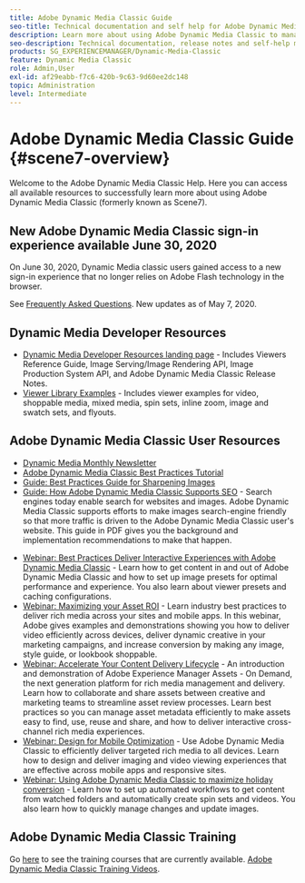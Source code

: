 ```yaml
---
title: Adobe Dynamic Media Classic Guide
seo-title: Technical documentation and self help for Adobe Dynamic Media Classic
description: Learn more about using Adobe Dynamic Media Classic to manage your video, flyouts, and more, with AEM Cloud Services docs.
seo-description: Technical documentation, release notes and self-help materials for Adobe Dynamic Media Classic, formerly Scene 7 
products: SG_EXPERIENCEMANAGER/Dynamic-Media-Classic
feature: Dynamic Media Classic
role: Admin,User
exl-id: af29eabb-f7c6-420b-9c63-9d60ee2dc148
topic: Administration
level: Intermediate
---
```

# Adobe Dynamic Media Classic Guide {#scene7-overview}

Welcome to the Adobe Dynamic Media Classic Help. Here you can access all available resources to successfully learn more about using Adobe Dynamic Media Classic (formerly known as Scene7).

## New Adobe Dynamic Media Classic sign-in experience available June 30, 2020

On June 30, 2020, Dynamic Media classic users gained access to a new sign-in experience that no longer relies on Adobe Flash technology in the browser.

See [Frequently Asked Questions](new-ui-2020.md). New updates as of May 7, 2020.

## Dynamic Media Developer Resources

* [Dynamic Media Developer Resources landing page](https://experienceleague.adobe.com/docs/dynamic-media-developer-resources.html) - Includes Viewers Reference Guide, Image Serving/Image Rendering API, Image Production System API, and Adobe Dynamic Media Classic Release Notes.
* [Viewer Library Examples](https://landing.adobe.com/en/na/dynamic-media/ctir-2755/live-demos.html) - Includes viewer examples for video, shoppable media, mixed media, spin sets, inline zoom, image and swatch sets, and flyouts.

## Adobe Dynamic Media Classic User Resources

* [Dynamic Media Monthly Newsletter](dynamic-media-newsletter.md)
* [Adobe Dynamic Media Classic Best Practices Tutorial](https://experienceleague.adobe.com/docs/experience-manager-learn/dynamic-media-classic-tutorial/overview.html)
* [Guide: Best Practices Guide for Sharpening Images](/help/using/assets/s7_sharpening_images.pdf)
* [Guide: How Adobe Dynamic Media Classic Supports SEO](/help/using/assets/s7_seo.pdf) - Search engines today enable search for websites and images. Adobe Dynamic Media Classic supports efforts to make images search-engine friendly so that more traffic is driven to the Adobe Dynamic Media Classic user's website. This guide in PDF gives you the background and implementation recommendations to make that happen.
<!-- * [Webinar: Best Practices for Responsive Design](http://offers.adobe.com/en/na/marketing/landings/_40458_responsive_design_live_on_demand_webinar.html) - Learn practical tips on how to improve your mobile strategy. See real-world examples of responsive design in action. Create one primary asset that works across multiple devices and increase mobile performance by dynamically changing the resolution of images or the orientation of images for portrait or landscape displays. Learn how to also dynamically crop, scale, or resize images. -->
* [Webinar: Best Practices Deliver Interactive Experiences with Adobe Dynamic Media Classic](https://seminars.adobeconnect.com/p7wb8ej3u6d/) - Learn how to get content in and out of Adobe Dynamic Media Classic and how to set up image presets for optimal performance and experience. You also learn about viewer presets and caching configurations.
* [Webinar: Maximizing your Asset ROI](https://adobecustomersuccess.adobeconnect.com/p5ar3hfrrec/?launcher=false&fcsContent=true&pbMode=normal&proto=true) - Learn industry best practices to deliver rich media across your sites and mobile apps. In this webinar, Adobe gives examples and demonstrations showing you how to deliver video efficiently across devices, deliver dynamic creative in your marketing campaigns, and increase conversion by making any image, style guide, or lookbook shoppable.
* [Webinar: Accelerate Your Content Delivery Lifecycle](https://adobecustomersuccess.adobeconnect.com/p88ducm9pqv/) - An introduction and demonstration of Adobe Experience Manager Assets - On Demand, the next generation platform for rich media management and delivery. Learn how to collaborate and share assets between creative and marketing teams to streamline asset review processes. Learn best practices so you can manage asset metadata efficiently to make assets easy to find, use, reuse and share, and how to deliver interactive cross-channel rich media experiences.
* [Webinar: Design for Mobile Optimization](https://adobecustomersuccess.adobeconnect.com/p6oqd3wydif/?launcher=false&fcsContent=true&pbMode=normal&proto=true) - Use Adobe Dynamic Media Classic to efficiently deliver targeted rich media to all devices. Learn how to design and deliver imaging and video viewing experiences that are effective across mobile apps and responsive sites.
* [Webinar: Using Adobe Dynamic Media Classic to maximize holiday conversion](https://adobecustomersuccess.adobeconnect.com/p32n1yr85c9/?proto=true) - Learn how to set up automated workflows to get content from watched folders and automatically create spin sets and videos. You also learn how to quickly manage changes and update images.

## Adobe Dynamic Media Classic Training

Go [here](https://learning.adobe.com/catalog.html#product=adobe-scene7) to see the training courses that are currently available.
[Adobe Dynamic Media Classic Training Videos](/help/using/training-videos.md).
